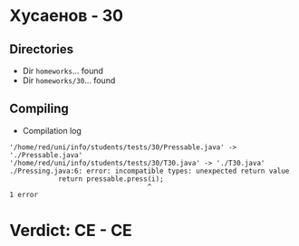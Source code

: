 # Хусаенов - 30
## Directories
- Dir `homeworks`... found
- Dir `homeworks/30`... found
## Compiling
- Compilation log
```
'/home/red/uni/info/students/tests/30/Pressable.java' -> './Pressable.java'
'/home/red/uni/info/students/tests/30/T30.java' -> './T30.java'
./Pressing.java:6: error: incompatible types: unexpected return value
            return pressable.press(i);
                                  ^
1 error

```
# Verdict: **CE** - CE
